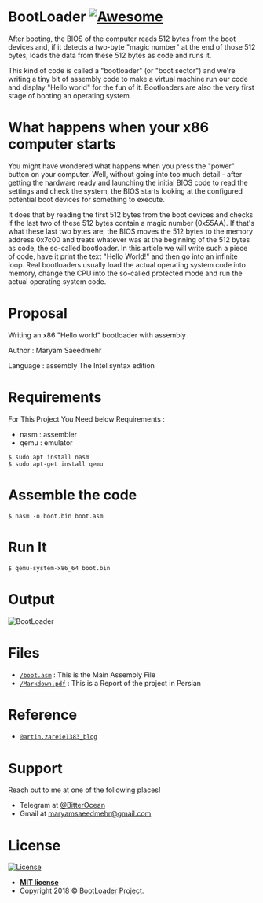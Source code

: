# BootLoader [![Awesome](https://cdn.rawgit.com/sindresorhus/awesome/d7305f38d29fed78fa85652e3a63e154dd8e8829/media/badge.svg)](https://github.com/MaryamSaeedmehr/BootLoader)

After booting, the BIOS of the computer reads 512 bytes from the boot devices and, if it detects a two-byte "magic number" at the end of those 512 bytes, loads the data from these 512 bytes as code and runs it.

This kind of code is called a "bootloader" (or "boot sector") and we're writing a tiny bit of assembly code to make a virtual machine run our code and display "Hello world" for the fun of it. Bootloaders are also the very first stage of booting an operating system.

# What happens when your x86 computer starts

You might have wondered what happens when you press the "power" button on your computer. Well, without going into too much detail - after getting the hardware ready and launching the initial BIOS code to read the settings and check the system, the BIOS starts looking at the configured potential boot devices for something to execute.

It does that by reading the first 512 bytes from the boot devices and checks if the last two of these 512 bytes contain a magic number (0x55AA). If that's what these last two bytes are, the BIOS moves the 512 bytes to the memory address 0x7c00 and treats whatever was at the beginning of the 512 bytes as code, the so-called bootloader. In this article we will write such a piece of code, have it print the text "Hello World!" and then go into an infinite loop.
Real bootloaders usually load the actual operating system code into memory, change the CPU into the so-called protected mode and run the actual operating system code.

# Proposal
Writing an x86 "Hello world" bootloader with assembly

Author : Maryam Saeedmehr

Language : assembly The Intel syntax edition


# **Requirements**

For This Project You Need below Requirements :
- nasm : assembler
- qemu : emulator

```shell
$ sudo apt install nasm
$ ‫‪sudo‬‬ ‫‪apt-get‬‬ ‫‪install‬‬ ‫‪qemu‬‬
```

# **Assemble the code**

```shell
$ nasm -o boot.bin boot.asm
```

# **Run It**

```shell
$ qemu-system-x86_64 boot.bin
```


# **Output**


![BootLoader](https://user-images.githubusercontent.com/49061503/67097242-90ff9b80-f1c6-11e9-9105-996d0cf24481.gif)



# **Files**

- <a href="https://github.com/MaryamSaeedmehr/BootLoader/blob/master/boot.asm">`/boot.asm`</a> : This is the Main Assembly File
- <a href="https://github.com/MaryamSaeedmehr/BootLoader/blob/master/Markdown.pdf">`/Markdown.pdf`</a> : This is a Report of the project in Persian


# **Reference**

- <a href="https://virgool.io/@artin.zareie1383/%D8%A8%D9%88%D8%AA-%D9%84%D9%88%D8%AF%D8%B1-%D8%AF%D8%B1-%D8%A7%D8%B3%D9%85%D8%A8%D9%84%DB%8C-zqq5rt2gmeyi">`@artin.zareie1383_blog`</a>

# **Support**

Reach out to me at one of the following places!

- Telegram at <a href="https://t.me/BitterOcean" target="_blank">@BitterOcean</a>
- Gmail at <a href="mailto:maryamsaeedmehr@gmail.com" target="_blank">maryamsaeedmehr@gmail.com</a>


# **License**

[![License](https://img.shields.io/:license-mit-blue.svg?style=flat-square)](http://badges.mit-license.org)


- **[MIT license](http://opensource.org/licenses/mit-license.php)**
- Copyright 2018 © <a href="https://github.com/MaryamSaeedmehr/BootLoader/blob/master/LICENSE">BootLoader Project</a>.



